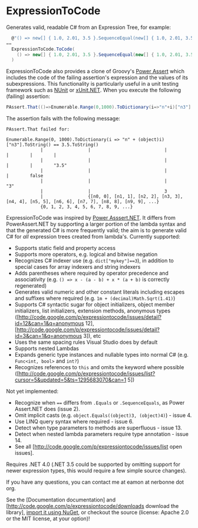 ExpressionToCode
================

Generates valid, readable C# from an Expression Tree, for example:

```C#
  @"() => new[] { 1.0, 2.01, 3.5 }.SequenceEqual(new[] { 1.0, 2.01, 3.5 })"
== 
  ExpressionToCode.ToCode(
    () => new[] { 1.0, 2.01, 3.5 }.SequenceEqual(new[] { 1.0, 2.01, 3.5 })
  )
```

ExpressionToCode also provides a clone of Groovy's [Power Assert](http://dontmindthelanguage.wordpress.com/2009/12/11/groovy-1-7-power-assert/) which includes the code of the failing assertion's expression and the values of its subexpressions.  This functionality is particularly useful in a unit testing framework such as [NUnit](http://www.nunit.org/) or [xUnit.NET](http://xunit.codeplex.com/).  When you execute the following (failing) assertion:

```C#
PAssert.That(()=>Enumerable.Range(0,1000).ToDictionary(i=>"n"+i)["n3"].ToString()==(3.5).ToString());
```

The assertion fails with the following message:

```
PAssert.That failed for:

Enumerable.Range(0, 1000).ToDictionary(i => "n" + (object)i)["n3"].ToString() == 3.5.ToString()
             |                 |                            |         |        |        |
             |                 |                            |         |        |        "3.5"
             |                 |                            |         |        false
             |                 |                            |         "3"
             |                 |                            3
             |                 {[n0, 0], [n1, 1], [n2, 2], [n3, 3], [n4, 4], [n5, 5], [n6, 6], [n7, 7], [n8, 8], [n9, 9], ...}
             {0, 1, 2, 3, 4, 5, 6, 7, 8, 9, ...}
```

ExpressionToCode was inspired by [Power Asssert.NET](http://powerassert.codeplex.com/).  It differs from PowerAssert.NET by supporting a larger portion of the lambda syntax and that the generated C# is more frequently valid; the aim is to generate valid C# for *all* expression trees created from lambda's.  Currently supported:

 * Supports static field and property access
 * Supports more operators, e.g. logical and bitwise negation
 * Recognizes C# indexer use (e.g. `dict["mykey"]==3`), in addition to special cases for array indexers and string indexers
 * Adds parentheses where required by operator precedence and associativity (e.g. `() => x - (a - b) + x * (a + b)` is correctly regenerated)
 * Generates valid numeric and other constant literals including escapes and suffixes where required (e.g. `1m + (decimal)Math.Sqrt(1.41)`)
 * Supports C# syntactic sugar for object initializers, object member initializers, list initializers, extension methods, anonymous types ([http://code.google.com/p/expressiontocode/issues/detail?id=12&can=1&q=anonymous 12], [http://code.google.com/p/expressiontocode/issues/detail?id=3&can=1&q=anonymous 3]), etc
 * Uses the same spacing rules Visual Studio does by default
 * Supports nested Lambdas
 * Expands generic type instances and nullable types into normal C# (e.g. `Func<int, bool>` and `int?`)
 * Recognizes references to `this` and omits the keyword where possible ([http://code.google.com/p/expressiontocode/issues/list?cursor=5&updated=5&ts=1295683070&can=1 5])  

Not yet implemented:

 * Recognize when `==` differs from `.Equals` or `.SequenceEquals`, as Power Assert.NET does (issue 2).
 * Omit implicit casts (e.g. `object.Equals((object)3, (object)4)`) - issue 4.
 * Use LINQ query syntax where required - issue 6.
 * Detect when type parameters to methods are superfluous - issue 13.
 * Detect when nested lambda parameters require type annotation - issue 14.
 * See all [http://code.google.com/p/expressiontocode/issues/list open issues].

Requires .NET 4.0 (.NET 3.5 could be supported by omitting support for newer expression types, this would require a few simple source changes).

If you have any questions, you can contact me at eamon at nerbonne dot org.

See the [Documentation documentation] and [http://code.google.com/p/expressiontocode/downloads download the library], [import it using NuGet](http://nuget.org/packages/ExpressionToCodeLib/), or checkout the source (license: Apache 2.0 or the MIT license, at your option)!  




